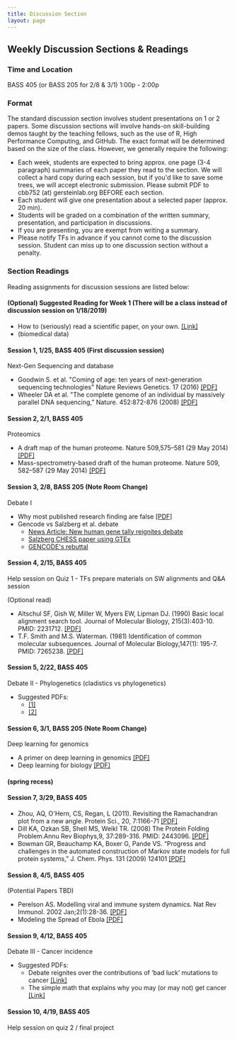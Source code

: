 ```yaml
---
title: Discussion Section
layout: page
---
```


## Weekly Discussion Sections & Readings

### Time and Location

BASS 405 (or BASS 205 for 2/8 & 3/1)
1:00p - 2:00p

### Format

The standard discussion section involves student presentations on 1 or 2 papers. Some discussion sections will involve hands-on skill-building demos taught by the teaching fellows, such as the use of R, High Performance Computing, and GitHub. The exact format will be determined based on the size of the class. However, we generally require the following:

* Each week, students are expected to bring approx. one page (3-4 paragraph) summaries of each paper they read to the section. We will collect a hard copy during each session, but if you'd like to save some trees, we will accept electronic submission. Please submit PDF to cbb752 (at) gersteinlab.org BEFORE each section.
* Each student will give one presentation about a selected paper (approx. 20 min).
* Students will be graded on a combination of the written summary, presentation, and participation in discussions.
* If you are presenting, you are exempt from writing a summary.
* Please notify TFs in advance if you cannot come to the discussion session. Student can miss up to one discussion section without a penalty.

### Section Readings
Reading assignments for discussion sessions are listed below:

#### (Optional) Suggested Reading for Week 1 (There will be a class instead of discussion session on 1/18/2019)
* How to (seriously) read a scientific paper, on your own. [[Link]](http://www.sciencemag.org/careers/2016/03/how-seriously-read-scientific-paper)
* (biomedical data)

#### Session 1, 1/25, BASS 405 (First discussion session)
Next-Gen Sequencing and database
* Goodwin S. et al. "Coming of age: ten years of next-generation sequencing technologies" Nature Reviews Genetics. 17 (2016) [[PDF]](http://www.nature.com/nrg/journal/v17/n6/pdf/nrg.2016.49.pdf)
* Wheeler DA et al. "The complete genome of an individual by massively parallel DNA sequencing,” Nature. 452:872-876 (2008) [[PDF]](http://www.gersteinlab.org/courses/452/10-spring/pdf/WatsonGenome.pdf)

#### Session 2,	2/1, BASS 405
Proteomics
* A draft map of the human proteome. Nature 509,575–581 (29 May 2014) [[PDF]](https://www.nature.com/articles/nature13302.pdf)
* Mass-spectrometry-based draft of the human proteome. Nature 509, 582–587 (29 May 2014) [[PDF]](https://www.nature.com/articles/nature13319.pdf)

#### Session 3,	2/8, BASS 205 (Note Room Change)
Debate I
* Why most published research finding are false [[PDF]](https://journals.plos.org/plosmedicine/article/file?id=10.1371/journal.pmed.0020124&type=printable)
* Gencode vs Salzberg et al. debate
  * [News Article: New human gene tally reignites debate](https://www.nature.com/articles/d41586-018-05462-w)
  * [Salzberg CHESS paper using GTEx](https://www.biorxiv.org/content/early/2018/05/29/332825.full.pdf)
  * [GENCODE's rebuttal](https://www.biorxiv.org/content/early/2018/07/02/360602.full.pdf)

#### Session 4,	2/15, BASS 405
Help session on Quiz 1 - TFs prepare materials on SW alignments and Q&A session

(Optional read)

* Altschul SF, Gish W, Miller W, Myers EW, Lipman DJ. (1990) Basic local alignment search tool. Journal of Molecular Biology, 215(3):403-10. PMID: 2231712. [[PDF]](http://www.gersteinlab.org/courses/452/10-spring/pdf/Altschul.pdf)
* T.F. Smith and M.S. Waterman. (1981) Identification of common molecular subsequences. Journal of Molecular Biology,147(1): 195-7. PMID: 7265238. [[PDF]](http://www.gersteinlab.org/courses/452/10-spring/pdf/sw.pdf)

#### Session 5,	2/22, BASS 405
Debate II - Phylogenetics (cladistics vs phylogenetics)

* Suggested PDFs:
  * [[1]](http://science.sciencemag.org/content/349/6255/1460.2.full.pdf)
  * [[2]](http://science.sciencemag.org/content/350/6257/171.2.full.pdf)

#### Session 6,	3/1, BASS 205 (Note Room Change)
Deep learning for genomics
* A primer on deep learning in genomics [[PDF]](https://www.nature.com/articles/s41588-018-0295-5.pdf)
* Deep learning for biology [[PDF]](https://www.nature.com/magazine-assets/d41586-018-02174-z/d41586-018-02174-z.pdf)

#### (spring recess)

#### Session 7, 3/29,	BASS 405
* Zhou, AQ, O'Hern, CS, Regan, L (2011). Revisiting the Ramachandran plot from a new angle. Protein Sci., 20, 7:1166-71 [[PDF]](http://jamming.research.yale.edu/files/papers/rama.pdf) 
* Dill KA, Ozkan SB, Shell MS, Weikl TR. (2008) The Protein Folding Problem.Annu Rev Biophys,9, 37:289-316. PMID: 2443096. [[PDF]](http://www.gersteinlab.org/courses/452/10-spring/pdf/proteinFolding.pdf)
* Bowman GR, Beauchamp KA, Boxer G, Pande VS. “Progress and challenges in the automated construction of Markov state models for full protein systems,” J. Chem. Phys. 131 (2009) 124101 [[PDF]](http://www.gersteinlab.org/courses/452/10-spring/pdf/bowman.pdf)

#### Session 8,	4/5, BASS 405
(Potential Papers TBD)

* Perelson AS. Modelling viral and immune system dynamics. Nat Rev Immunol. 2002 Jan;2(1):28-36. [[PDF]](http://www.gersteinlab.org/courses/452/10-spring/pdf/perelson.pdf)
* Modeling the Spread of Ebola [[PDF]](https://www.sciencedirect.com/science/article/pii/S2210909915300618/pdfft?md5=5821aebbd161d4c945b83f57e658cdf5&pid=1-s2.0-S2210909915300618-main.pdf)

#### Session 9, 4/12, BASS 405
Debate III - Cancer incidence
* Suggested PDFs:
  * Debate reignites over the contributions of ‘bad luck’ mutations to cancer [[Link]](http://www.sciencemag.org/news/2017/03/debate-reignites-over-contributions-bad-luck-mutations-cancer)
  * The simple math that explains why you may (or may not) get cancer [[Link]](http://www.sciencemag.org/news/2015/01/simple-math-explains-why-you-may-or-may-not-get-cancer)

#### Session 10, 4/19, BASS 405
Help session on quiz 2 / final project

